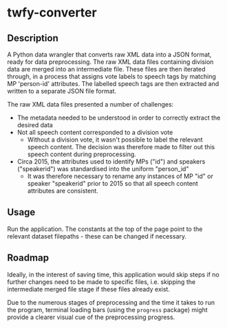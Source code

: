 # twfy-converter

## Description
A Python data wrangler that converts raw XML data into a JSON format, ready for data preprocessing. The raw XML data files containing division data are merged into an intermediate file. These files are then iterated through, in a process that assigns vote labels to speech tags by matching MP 'person-id' attributes. The labelled speech tags are then extracted and written to a separate JSON file format. 

The raw XML data files presented a number of challenges:

- The metadata needed to be understood in order to correctly extract the desired data
- Not all speech content corresponded to a division vote
    - Without a division vote, it wasn't possible to label the relevant speech content. The decision was therefore made to filter out this speech content during preprocessing.
- Circa 2015, the attributes used to identify MPs ("id") and speakers ("speakerid") was standardised into the uniform "person_id"
    - It was therefore necessary to rename any instances of MP "id" or speaker "speakerid" prior to 2015 so that all speech content attributes are consistent. 

## Usage
Run the application. The constants at the top of the page point to the relevant dataset filepaths - these can be changed if necessary. 

## Roadmap
Ideally, in the interest of saving time, this application would skip steps if no further changes need to be made to specific files, i.e. skipping the intermediate merged file stage if these files already exist. 

Due to the numerous stages of preprocessing and the time it takes to run the program, terminal loading bars (using the `progress` package) might provide a clearer visual cue of the preprocessing progress. 